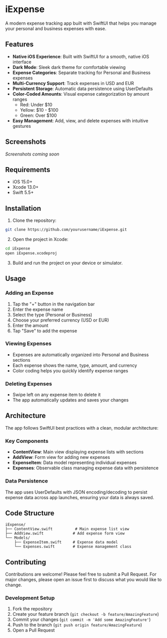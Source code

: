 # iExpense

A modern expense tracking app built with SwiftUI that helps you manage your personal and business expenses with ease.

## Features

- **Native iOS Experience**: Built with SwiftUI for a smooth, native iOS interface
- **Dark Mode**: Sleek dark theme for comfortable viewing
- **Expense Categories**: Separate tracking for Personal and Business expenses
- **Multi-Currency Support**: Track expenses in USD and EUR
- **Persistent Storage**: Automatic data persistence using UserDefaults
- **Color-Coded Amounts**: Visual expense categorization by amount ranges
  - Red: Under $10
  - Yellow: $10 - $100
  - Green: Over $100
- **Easy Management**: Add, view, and delete expenses with intuitive gestures

## Screenshots

*Screenshots coming soon*

## Requirements

- iOS 15.0+
- Xcode 13.0+
- Swift 5.5+

## Installation

1. Clone the repository:
```bash
git clone https://github.com/yourusername/iExpense.git
```

2. Open the project in Xcode:
```bash
cd iExpense
open iExpense.xcodeproj
```

3. Build and run the project on your device or simulator.

## Usage

### Adding an Expense
1. Tap the "+" button in the navigation bar
2. Enter the expense name
3. Select the type (Personal or Business)
4. Choose your preferred currency (USD or EUR)
5. Enter the amount
6. Tap "Save" to add the expense

### Viewing Expenses
- Expenses are automatically organized into Personal and Business sections
- Each expense shows the name, type, amount, and currency
- Color coding helps you quickly identify expense ranges

### Deleting Expenses
- Swipe left on any expense item to delete it
- The app automatically updates and saves your changes

## Architecture

The app follows SwiftUI best practices with a clean, modular architecture:

### Key Components

- **ContentView**: Main view displaying expense lists with sections
- **AddView**: Form view for adding new expenses
- **ExpenseItem**: Data model representing individual expenses
- **Expenses**: Observable class managing expense data with persistence

### Data Persistence

The app uses UserDefaults with JSON encoding/decoding to persist expense data across app launches, ensuring your data is always saved.

## Code Structure

```
iExpense/
├── ContentView.swift          # Main expense list view
├── AddView.swift             # Add expense form view
└── Models/
    ├── ExpenseItem.swift     # Expense data model
    └── Expenses.swift        # Expense management class
```

## Contributing

Contributions are welcome! Please feel free to submit a Pull Request. For major changes, please open an issue first to discuss what you would like to change.

### Development Setup

1. Fork the repository
2. Create your feature branch (`git checkout -b feature/AmazingFeature`)
3. Commit your changes (`git commit -m 'Add some AmazingFeature'`)
4. Push to the branch (`git push origin feature/AmazingFeature`)
5. Open a Pull Request


